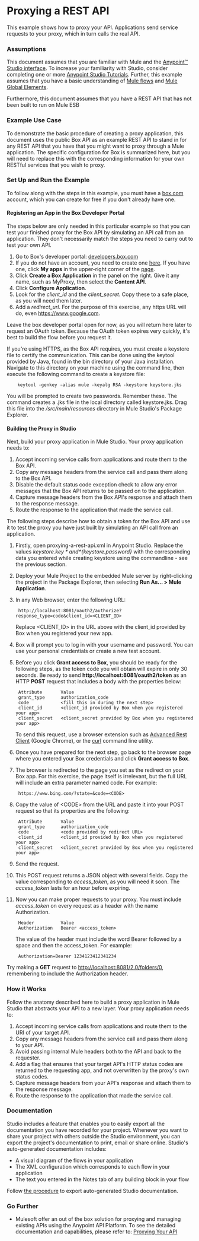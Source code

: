 # Proxying a REST API #

This example shows how to proxy your API. Applications send service requests to your proxy, which in turn calls the real API.

### Assumptions ###

This document assumes that you are familiar with Mule and the [Anypoint™ Studio interface](http://www.mulesoft.org/documentation/display/current/Anypoint+Studio+Essentials). To increase your familiarity with Studio, consider completing one or more [Anypoint Studio Tutorials](http://www.mulesoft.org/documentation/display/current/Basic+Studio+Tutorial). Further, this example assumes that you have a basic understanding of [Mule flows](http://www.mulesoft.org/documentation/display/current/Mule+Application+Architecture) and [Mule Global Elements](http://www.mulesoft.org/documentation/display/current/Global+Elements).

Furthermore, this document assumes that you have a REST API that has not been built to run on Mule ESB
 


### Example Use Case ###

To demonstrate the basic procedure of creating a proxy application, this document uses the public Box API as an example REST API to stand in for any REST API that you have that you might want to proxy through a Mule application. The specific configuration for Box is summarized here, but you will need to replace this with the corresponding information for your own RESTful services that you wish to proxy.

### Set Up and Run the Example ###

To follow along with the steps in this example, you must have a [box.com](https://app.box.com/files) account, which you can create for free if you don't already have one.

#### Registering an App in the Box Developer Portal ####

The steps below are only needed in this particular example so that you can test your finished proxy for the Box API by simulating an API call from an application. They don't necessarily match the steps you need to carry out to test your own API.

1. Go to Box's developer portal: [developers.box.com](https://developers.box.com/)
1. If you do not have an account, you need to create one [here](https://app.box.com/signup/personal). If you have one, click **My apps** in the upper-right corner of the [page](https://developers.box.com/).
2. Click **Create a Box Application** in the panel on the right. Give it any name, such as MyProxy, then select the **Content API**. 
1. Click **Configure Application**.
1. Look for the *client_id* and the *client_secret*. Copy these to a safe place, as you will need them later.
1. Add a *redirect_url*. For the purpose of this exercise, any https URL will do, even https://www.google.com.

Leave the box developer portal open for now, as you will return here later to request an OAuth token. Because the OAuth token expires very quickly, it's best to build the flow before you request it.

If you're using HTTPS, as the Box API requires, you must create a keystore file to certify the communication. This can be done using the keytool provided by Java, found in the bin directory of your Java installation. Navigate to this directory on your machine using the command line, then execute the following command to create a keystore file:

		keytool -genkey -alias mule -keyalg RSA -keystore keystore.jks

You will be prompted to create two passwords. Remember these. The command creates a .jks file in the local directory called keystore.jks. Drag this file into the */src/main/resources* directory in Mule Studio's Package Explorer.

#### Building the Proxy in Studio ####

Next, build your proxy application in Mule Studio. Your proxy application needs to:

1. Accept incoming service calls from applications and route them to the Box API.
1. Copy any message headers from the service call and pass them along to the Box API.
1. Disable the default status code exception check to allow any error messages that the Box API returns to be passed on to the application. 
1. Capture message headers from the Box API's response and attach them to the response message.
1. Route the response to the application that made the service call.

The following steps describe how to obtain a token for the Box API and use it to test the proxy you have just built by simulating an API call from an application.

1. Firstly, open proxying-a-rest-api.xml in Anypoint Studio. Replace the values *${keystore.key}* and *${keystore.password}* with the corresponding data you entered while creating keystore using the commandline - see the previous section.  
2. Deploy your Mule Project to the embedded Mule server by right-clicking the project in the Package Explorer, then selecting **Run As... > Mule Application**.
2. In any Web browser, enter the following URL: 

		http://localhost:8081/oauth2/authorize?response_type=code&client_id=<CLIENT_ID>

	Replace <CLIENT_ID> in the URL above with the client_id provided by Box when you registered your new app.
3. Box will prompt you to log in with your username and password. You can use your personal credentials or create a new test account.
4. Before you click **Grant access to Box**, you should be ready for the following steps, as the token code you will obtain will expire in only 30 seconds.
Be ready to send **http://localhost:8081/oauth2/token** as an HTTP **POST** request that includes a body with the properties below:

		Attribute		Value
		grant_type		authorization_code
		code			<fill this in during the next step>
		client_id		<client_id provided by Box when you registered your app>
		client_secret	<client_secret provided by Box when you registered your app>

	To send this request, use a browser extension such as [Advanced Rest Client](https://chrome.google.com/webstore/detail/advanced-rest-client/hgmloofddffdnphfgcellkdfbfbjeloo) (Google Chrome), or the [curl](http://curl.haxx.se/) command line utility. 

5. Once you have prepared for the next step, go back to the browser page where you entered your Box credentials and click **Grant access to Box**.
6. The browser is redirected to the page you set as the redirect on your Box app. For this exercise, the page itself is irrelevant, but the full URL will include an extra parameter named code. For example:

		https://www.bing.com/?state=&code=<CODE>

7. Copy the value of &lt;CODE&gt; from the URL and paste it into your POST request so that its properties are the following:
	
		Attribute		Value
		grant_type		authorization_code
		code			<code provided by redirect URL>
		client_id		<client_id provided by Box when you registered your app>
		client_secret	<client_secret provided by Box when you registered your app>
1. Send the request.
1. This POST request returns a JSON object with several fields. Copy the value corresponding to *access_token*, as you will need it soon. The *access_token* lasts for an hour before expiring.
1. Now you can make proper requests to your proxy. You must include *access_token* on every request as a header with the name Authorization.

		Header			Value
		Authorization	Bearer <access_token>

	The value of the header must include the word Bearer followed by a space and then the access_token. For example:
	
		Authorization=Bearer 1234123412341234

Try making a **GET** request to [http://localhost:8081/2.0/folders/0](http://localhost:8081/2.0/folders/0), remembering to include the Authorization header. 

### How it Works ###

Follow the anatomy described here to build a proxy application in Mule Studio that abstracts your API to a new layer. Your proxy application needs to:

1. Accept incoming service calls from applications and route them to the URI of your target API.
1. Copy any message headers from the service call and pass them along to your API.
1. Avoid passing internal Mule headers both to the API and back to the requester.
1. Add a flag that ensures that your target API's HTTP status codes are returned to the requesting app, and not overwritten by the proxy's own status codes.
1. Capture message headers from your API's response and attach them to the response message.
1. Route the response to the application that made the service call.

### Documentation ###

Studio includes a feature that enables you to easily export all the documentation you have recorded for your project. Whenever you want to share your project with others outside the Studio environment, you can export the project's documentation to print, email or share online. Studio's auto-generated documentation includes:

- A visual diagram of the flows in your application
- The XML configuration which corresponds to each flow in your application
- The text you entered in the Notes tab of any building block in your flow

Follow [the procedure](http://www.mulesoft.org/documentation/display/current/Importing+and+Exporting+in+Studio#ImportingandExportinginStudio-ExportingStudioDocumentation) to export auto-generated Studio documentation.

### Go Further ###

- Mulesoft offer an out of the box solution for proxying and managing existing APIs using the Anypoint API Platform. To see the detailed documentation and capabilities, please refer to: [Proxying Your API](http://www.mulesoft.org/documentation/display/current/Proxying+Your+API)
